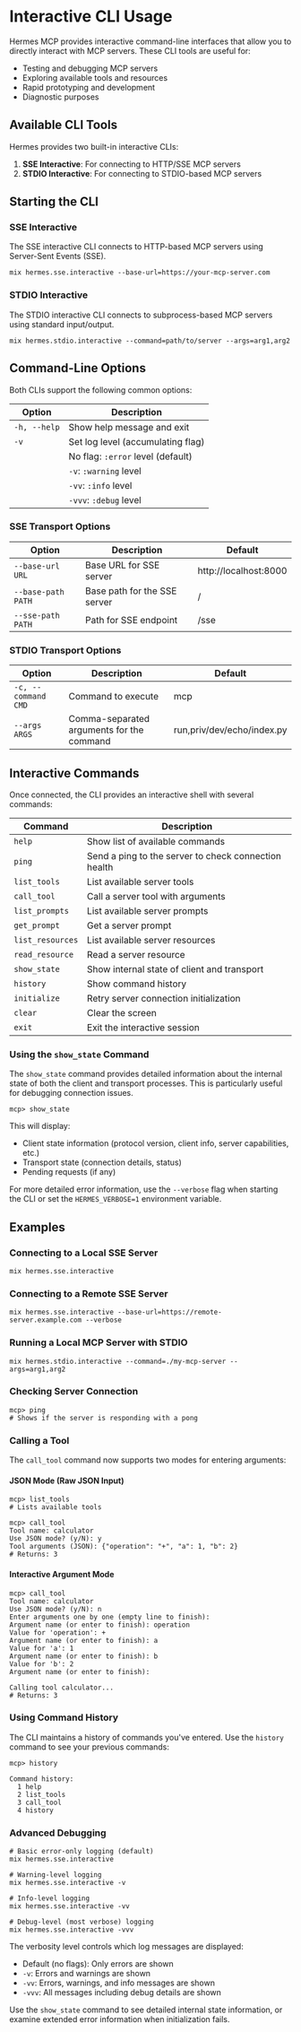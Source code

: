 # Interactive CLI Usage

Hermes MCP provides interactive command-line interfaces that allow you to directly interact with MCP servers. These CLI tools are useful for:

- Testing and debugging MCP servers
- Exploring available tools and resources
- Rapid prototyping and development
- Diagnostic purposes

## Available CLI Tools

Hermes provides two built-in interactive CLIs:

1. **SSE Interactive**: For connecting to HTTP/SSE MCP servers
2. **STDIO Interactive**: For connecting to STDIO-based MCP servers

## Starting the CLI

### SSE Interactive

The SSE interactive CLI connects to HTTP-based MCP servers using Server-Sent Events (SSE).

```shell
mix hermes.sse.interactive --base-url=https://your-mcp-server.com
```

### STDIO Interactive

The STDIO interactive CLI connects to subprocess-based MCP servers using standard input/output.

```shell
mix hermes.stdio.interactive --command=path/to/server --args=arg1,arg2
```

## Command-Line Options

Both CLIs support the following common options:

| Option | Description |
|--------|-------------|
| `-h, --help` | Show help message and exit |
| `-v` | Set log level (accumulating flag) |
|      | No flag: `:error` level (default) |
|      | `-v`: `:warning` level |
|      | `-vv`: `:info` level |
|      | `-vvv`: `:debug` level |

### SSE Transport Options

| Option | Description | Default |
|--------|-------------|---------|
| `--base-url URL` | Base URL for SSE server | http://localhost:8000 |
| `--base-path PATH` | Base path for the SSE server | / |
| `--sse-path PATH` | Path for SSE endpoint | /sse |

### STDIO Transport Options

| Option | Description | Default |
|--------|-------------|---------|
| `-c, --command CMD` | Command to execute | mcp |
| `--args ARGS` | Comma-separated arguments for the command | run,priv/dev/echo/index.py |

## Interactive Commands

Once connected, the CLI provides an interactive shell with several commands:

| Command | Description |
|---------|-------------|
| `help` | Show list of available commands |
| `ping` | Send a ping to the server to check connection health |
| `list_tools` | List available server tools |
| `call_tool` | Call a server tool with arguments |
| `list_prompts` | List available server prompts |
| `get_prompt` | Get a server prompt |
| `list_resources` | List available server resources |
| `read_resource` | Read a server resource |
| `show_state` | Show internal state of client and transport |
| `history` | Show command history |
| `initialize` | Retry server connection initialization |
| `clear` | Clear the screen |
| `exit` | Exit the interactive session |

### Using the `show_state` Command

The `show_state` command provides detailed information about the internal state of both the client and transport processes. This is particularly useful for debugging connection issues.

```
mcp> show_state
```

This will display:
- Client state information (protocol version, client info, server capabilities, etc.)
- Transport state (connection details, status)
- Pending requests (if any)

For more detailed error information, use the `--verbose` flag when starting the CLI or set the `HERMES_VERBOSE=1` environment variable.

## Examples

### Connecting to a Local SSE Server

```shell
mix hermes.sse.interactive
```

### Connecting to a Remote SSE Server

```shell
mix hermes.sse.interactive --base-url=https://remote-server.example.com --verbose
```

### Running a Local MCP Server with STDIO

```shell
mix hermes.stdio.interactive --command=./my-mcp-server --args=arg1,arg2
```

### Checking Server Connection

```
mcp> ping
# Shows if the server is responding with a pong
```

### Calling a Tool

The `call_tool` command now supports two modes for entering arguments:

#### JSON Mode (Raw JSON Input)

```
mcp> list_tools
# Lists available tools

mcp> call_tool
Tool name: calculator
Use JSON mode? (y/N): y
Tool arguments (JSON): {"operation": "+", "a": 1, "b": 2}
# Returns: 3
```

#### Interactive Argument Mode

```
mcp> call_tool
Tool name: calculator
Use JSON mode? (y/N): n
Enter arguments one by one (empty line to finish):
Argument name (or enter to finish): operation
Value for 'operation': +
Argument name (or enter to finish): a
Value for 'a': 1
Argument name (or enter to finish): b
Value for 'b': 2
Argument name (or enter to finish): 

Calling tool calculator...
# Returns: 3
```

### Using Command History

The CLI maintains a history of commands you've entered. Use the `history` command to see your previous commands:

```
mcp> history

Command history:
  1 help
  2 list_tools
  3 call_tool
  4 history
```

### Advanced Debugging

```shell
# Basic error-only logging (default)
mix hermes.sse.interactive

# Warning-level logging
mix hermes.sse.interactive -v

# Info-level logging
mix hermes.sse.interactive -vv

# Debug-level (most verbose) logging
mix hermes.sse.interactive -vvv
```

The verbosity level controls which log messages are displayed:
- Default (no flags): Only errors are shown
- `-v`: Errors and warnings are shown
- `-vv`: Errors, warnings, and info messages are shown
- `-vvv`: All messages including debug details are shown

Use the `show_state` command to see detailed internal state information, or examine extended error information when initialization fails.